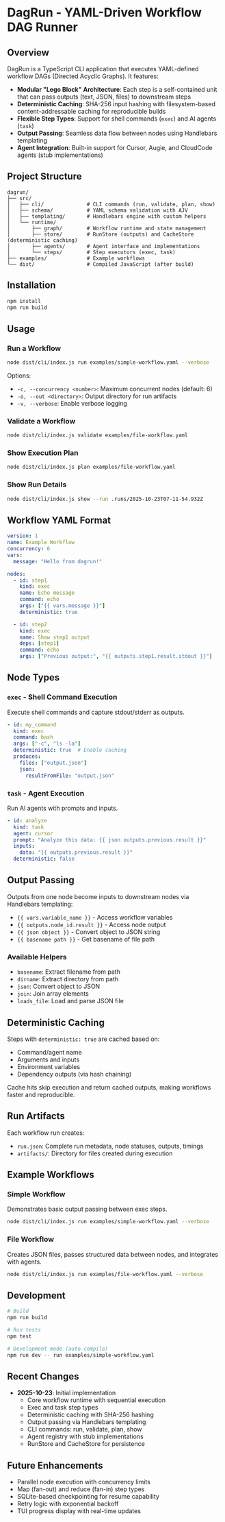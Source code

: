 # DagRun - YAML-Driven Workflow DAG Runner

## Overview

DagRun is a TypeScript CLI application that executes YAML-defined workflow DAGs (Directed Acyclic Graphs). It features:

- **Modular "Lego Block" Architecture**: Each step is a self-contained unit that can pass outputs (text, JSON, files) to downstream steps
- **Deterministic Caching**: SHA-256 input hashing with filesystem-based content-addressable caching for reproducible builds
- **Flexible Step Types**: Support for shell commands (`exec`) and AI agents (`task`)
- **Output Passing**: Seamless data flow between nodes using Handlebars templating
- **Agent Integration**: Built-in support for Cursor, Augie, and CloudCode agents (stub implementations)

## Project Structure

```
dagrun/
├── src/
│   ├── cli/              # CLI commands (run, validate, plan, show)
│   ├── schema/           # YAML schema validation with AJV
│   ├── templating/       # Handlebars engine with custom helpers
│   └── runtime/
│       ├── graph/        # Workflow runtime and state management
│       ├── store/        # RunStore (outputs) and CacheStore (deterministic caching)
│       ├── agents/       # Agent interface and implementations
│       └── steps/        # Step executors (exec, task)
├── examples/             # Example workflows
└── dist/                 # Compiled JavaScript (after build)
```

## Installation

```bash
npm install
npm run build
```

## Usage

### Run a Workflow

```bash
node dist/cli/index.js run examples/simple-workflow.yaml --verbose
```

Options:
- `-c, --concurrency <number>`: Maximum concurrent nodes (default: 6)
- `-o, --out <directory>`: Output directory for run artifacts
- `-v, --verbose`: Enable verbose logging

### Validate a Workflow

```bash
node dist/cli/index.js validate examples/file-workflow.yaml
```

### Show Execution Plan

```bash
node dist/cli/index.js plan examples/file-workflow.yaml
```

### Show Run Details

```bash
node dist/cli/index.js show --run .runs/2025-10-23T07-11-54.932Z
```

## Workflow YAML Format

```yaml
version: 1
name: Example Workflow
concurrency: 6
vars:
  message: "Hello from dagrun!"

nodes:
  - id: step1
    kind: exec
    name: Echo message
    command: echo
    args: ["{{ vars.message }}"]
    deterministic: true

  - id: step2
    kind: exec
    name: Show step1 output
    deps: [step1]
    command: echo
    args: ["Previous output:", "{{ outputs.step1.result.stdout }}"]
```

## Node Types

### `exec` - Shell Command Execution

Execute shell commands and capture stdout/stderr as outputs.

```yaml
- id: my_command
  kind: exec
  command: bash
  args: ["-c", "ls -la"]
  deterministic: true  # Enable caching
  produces:
    files: ["output.json"]
    json:
      resultFromFile: "output.json"
```

### `task` - Agent Execution

Run AI agents with prompts and inputs.

```yaml
- id: analyze
  kind: task
  agent: cursor
  prompt: "Analyze this data: {{ json outputs.previous.result }}"
  inputs:
    data: "{{ outputs.previous.result }}"
  deterministic: false
```

## Output Passing

Outputs from one node become inputs to downstream nodes via Handlebars templating:

- `{{ vars.variable_name }}` - Access workflow variables
- `{{ outputs.node_id.result }}` - Access node output
- `{{ json object }}` - Convert object to JSON string
- `{{ basename path }}` - Get basename of file path

### Available Helpers

- `basename`: Extract filename from path
- `dirname`: Extract directory from path
- `json`: Convert object to JSON
- `join`: Join array elements
- `loads_file`: Load and parse JSON file

## Deterministic Caching

Steps with `deterministic: true` are cached based on:
- Command/agent name
- Arguments and inputs
- Environment variables
- Dependency outputs (via hash chaining)

Cache hits skip execution and return cached outputs, making workflows faster and reproducible.

## Run Artifacts

Each workflow run creates:
- `run.json`: Complete run metadata, node statuses, outputs, timings
- `artifacts/`: Directory for files created during execution

## Example Workflows

### Simple Workflow
Demonstrates basic output passing between exec steps.

```bash
node dist/cli/index.js run examples/simple-workflow.yaml --verbose
```

### File Workflow
Creates JSON files, passes structured data between nodes, and integrates with agents.

```bash
node dist/cli/index.js run examples/file-workflow.yaml --verbose
```

## Development

```bash
# Build
npm run build

# Run tests
npm test

# Development mode (auto-compile)
npm run dev -- run examples/simple-workflow.yaml
```

## Recent Changes

- **2025-10-23**: Initial implementation
  - Core workflow runtime with sequential execution
  - Exec and task step types
  - Deterministic caching with SHA-256 hashing
  - Output passing via Handlebars templating
  - CLI commands: run, validate, plan, show
  - Agent registry with stub implementations
  - RunStore and CacheStore for persistence

## Future Enhancements

- Parallel node execution with concurrency limits
- Map (fan-out) and reduce (fan-in) step types
- SQLite-based checkpointing for resume capability
- Retry logic with exponential backoff
- TUI progress display with real-time updates

